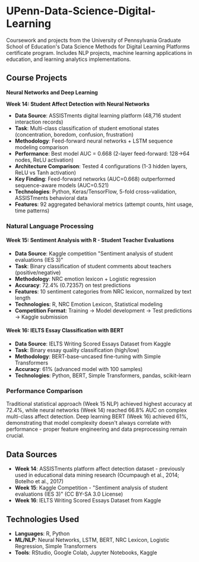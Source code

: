 # UPenn-Data-Science-Digital-Learning
Coursework and projects from the University of Pennsylvania Graduate School of Education's Data Science Methods for Digital Learning Platforms certificate program. Includes NLP projects, machine learning applications in education, and learning analytics implementations.

## Course Projects

**Neural Networks and Deep Learning**

**Week 14: Student Affect Detection with Neural Networks**
* **Data Source**: ASSISTments digital learning platform (48,716 student interaction records)
* **Task**: Multi-class classification of student emotional states (concentration, boredom, confusion, frustration)
* **Methodology**: Feed-forward neural networks + LSTM sequence modeling comparison
* **Performance**: Best model AUC = 0.668 (2-layer feed-forward: 128→64 nodes, ReLU activation)
* **Architecture Comparison**: Tested 4 configurations (1-3 hidden layers, ReLU vs Tanh activation)
* **Key Finding**: Feed-forward networks (AUC=0.668) outperformed sequence-aware models (AUC=0.521)
* **Technologies**: Python, Keras/TensorFlow, 5-fold cross-validation, ASSISTments behavioral data
* **Features**: 92 aggregated behavioral metrics (attempt counts, hint usage, time patterns)

### Natural Language Processing

#### Week 15: Sentiment Analysis with R - Student Teacher Evaluations
- **Data Source**: Kaggle competition "Sentiment analysis of student evaluations (IES 3)"
- **Task**: Binary classification of student comments about teachers (positive/negative)
- **Methodology**: NRC emotion lexicon + Logistic regression
- **Accuracy**: 72.4% (0.72357) on test predictions
- **Features**: 10 sentiment categories from NRC lexicon, normalized by text length
- **Technologies**: R, NRC Emotion Lexicon, Statistical modeling
- **Competition Format**: Training → Model development → Test predictions → Kaggle submission

#### Week 16: IELTS Essay Classification with BERT
- **Data Source**: IELTS Writing Scored Essays Dataset from Kaggle
- **Task**: Binary essay quality classification (high/low)
- **Methodology**: BERT-base-uncased fine-tuning with Simple Transformers
- **Accuracy**: 61% (advanced model with 100 samples)
- **Technologies**: Python, BERT, Simple Transformers, pandas, scikit-learn

### Performance Comparison
Traditional statistical approach (Week 15 NLP) achieved highest accuracy at 72.4%, while neural networks (Week 14) reached 66.8% AUC on complex multi-class affect detection. Deep learning BERT (Week 16) achieved 61%, demonstrating that model complexity doesn't always correlate with performance - proper feature engineering and data preprocessing remain crucial.

## Data Sources
* **Week 14**: ASSISTments platform affect detection dataset - previously used in educational data mining research (Ocumpaugh et al., 2014; Botelho et al., 2017)
* **Week 15**: Kaggle Competition - "Sentiment analysis of student evaluations (IES 3)" (CC BY-SA 3.0 License)
* **Week 16**: IELTS Writing Scored Essays Dataset from Kaggle

## Technologies Used
- **Languages**: R, Python
- **ML/NLP**: Neural Networks, LSTM, BERT, NRC Lexicon, Logistic Regression, Simple Transformers
- **Tools**: RStudio, Google Colab, Jupyter Notebooks, Kaggle

